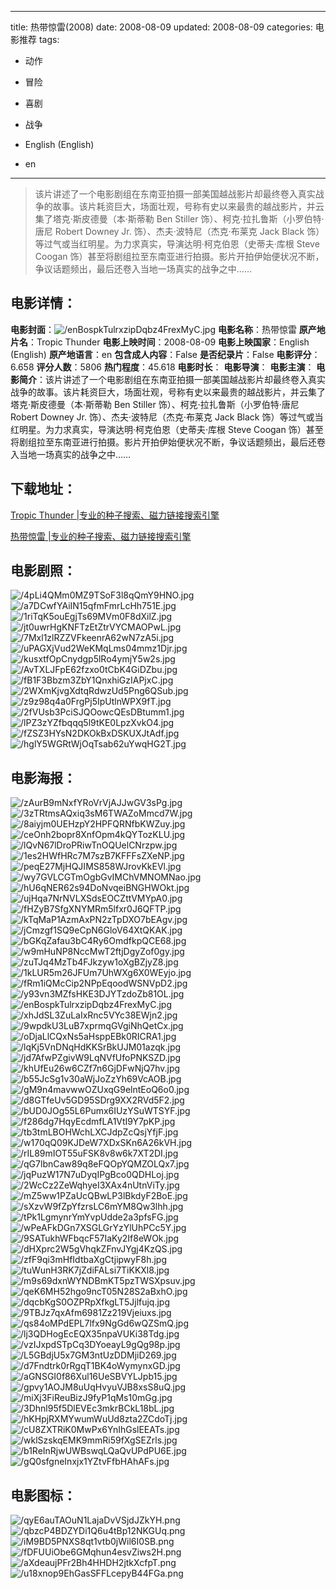 
---
title: 热带惊雷(2008)
date: 2008-08-09
updated: 2008-08-09
categories: 电影推荐
tags:
- 动作
- 冒险
- 喜剧
- 战争

- English (English)
- en
---


> 该片讲述了一个电影剧组在东南亚拍摄一部美国越战影片却最终卷入真实战争的故事。该片耗资巨大，场面壮观，号称有史以来最贵的越战影片，并云集了塔克·斯皮德曼（本·斯蒂勒 Ben Stiller 饰）、柯克·拉扎鲁斯（小罗伯特·唐尼 Robert Downey Jr. 饰）、杰夫·波特尼（杰克·布莱克 Jack Black 饰）等过气或当红明星。为力求真实，导演达明·柯克伯恩（史蒂夫·库根 Steve Coogan 饰）甚至将剧组拉至东南亚进行拍摄。影片开拍伊始便状况不断，争议话题频出，最后还卷入当地一场真实的战争之中……

## **电影详情**：

**电影封面**：<img src="https://image.tmdb.org/t/p/w200/enBospkTulrxzipDqbz4FrexMyC.jpg" alt="/enBospkTulrxzipDqbz4FrexMyC.jpg" title="/enBospkTulrxzipDqbz4FrexMyC.jpg">
**电影名称**：热带惊雷
**原产地片名**：Tropic Thunder
**电影上映时间**：2008-08-09
**电影上映国家**：English (English)
**原产地语言**：en
**包含成人内容**：False
**是否纪录片**：False
**电影评分**：6.658
**评分人数**：5806
**热门程度**：45.618
**电影时长**：
**电影导演**：
**电影主演**：
**电影简介**：该片讲述了一个电影剧组在东南亚拍摄一部美国越战影片却最终卷入真实战争的故事。该片耗资巨大，场面壮观，号称有史以来最贵的越战影片，并云集了塔克·斯皮德曼（本·斯蒂勒 Ben Stiller 饰）、柯克·拉扎鲁斯（小罗伯特·唐尼 Robert Downey Jr. 饰）、杰夫·波特尼（杰克·布莱克 Jack Black 饰）等过气或当红明星。为力求真实，导演达明·柯克伯恩（史蒂夫·库根 Steve Coogan 饰）甚至将剧组拉至东南亚进行拍摄。影片开拍伊始便状况不断，争议话题频出，最后还卷入当地一场真实的战争之中……

## **下载地址**：
[Tropic Thunder |专业的种子搜索、磁力链接搜索引擎](https://movie.amd794.com:2083/?search=Tropic%20Thunder&ordering=&mode=match_phrase&page_size=10&page=1)

[热带惊雷 |专业的种子搜索、磁力链接搜索引擎](https://movie.amd794.com:2083/?search=%E7%83%AD%E5%B8%A6%E6%83%8A%E9%9B%B7&ordering=&mode=match_phrase&page_size=10&page=1)
 

## **电影剧照**：
<img src="https://image.tmdb.org/t/p/original/4pLi4QMm0MZ9TSoF3l8qQmY9HNO.jpg" alt="/4pLi4QMm0MZ9TSoF3l8qQmY9HNO.jpg" title="/4pLi4QMm0MZ9TSoF3l8qQmY9HNO.jpg"><img src="https://image.tmdb.org/t/p/original/a7DCwfYAiIN15qfmFmrLcHh751E.jpg" alt="/a7DCwfYAiIN15qfmFmrLcHh751E.jpg" title="/a7DCwfYAiIN15qfmFmrLcHh751E.jpg"><img src="https://image.tmdb.org/t/p/original/1riTqK5ouEgjTs69MVm0F8dXilZ.jpg" alt="/1riTqK5ouEgjTs69MVm0F8dXilZ.jpg" title="/1riTqK5ouEgjTs69MVm0F8dXilZ.jpg"><img src="https://image.tmdb.org/t/p/original/jt0uwrHgKNFTzEtZtrVYCMAOPwL.jpg" alt="/jt0uwrHgKNFTzEtZtrVYCMAOPwL.jpg" title="/jt0uwrHgKNFTzEtZtrVYCMAOPwL.jpg"><img src="https://image.tmdb.org/t/p/original/7Mxl1zlRZZVFkeenrA62wN7zA5i.jpg" alt="/7Mxl1zlRZZVFkeenrA62wN7zA5i.jpg" title="/7Mxl1zlRZZVFkeenrA62wN7zA5i.jpg"><img src="https://image.tmdb.org/t/p/original/uPAGXjVud2WeKMqLms04mmz1Djr.jpg" alt="/uPAGXjVud2WeKMqLms04mmz1Djr.jpg" title="/uPAGXjVud2WeKMqLms04mmz1Djr.jpg"><img src="https://image.tmdb.org/t/p/original/kusxtfOpCnydgp5lRo4ymjY5w2s.jpg" alt="/kusxtfOpCnydgp5lRo4ymjY5w2s.jpg" title="/kusxtfOpCnydgp5lRo4ymjY5w2s.jpg"><img src="https://image.tmdb.org/t/p/original/AvTXLJFpE62fzxo0tCbK4GiDZbu.jpg" alt="/AvTXLJFpE62fzxo0tCbK4GiDZbu.jpg" title="/AvTXLJFpE62fzxo0tCbK4GiDZbu.jpg"><img src="https://image.tmdb.org/t/p/original/fB1F3Bbzm3ZbY1QnxhiGzIAPjxC.jpg" alt="/fB1F3Bbzm3ZbY1QnxhiGzIAPjxC.jpg" title="/fB1F3Bbzm3ZbY1QnxhiGzIAPjxC.jpg"><img src="https://image.tmdb.org/t/p/original/2WXmKjvgXdtqRdwzUd5Png6QSub.jpg" alt="/2WXmKjvgXdtqRdwzUd5Png6QSub.jpg" title="/2WXmKjvgXdtqRdwzUd5Png6QSub.jpg"><img src="https://image.tmdb.org/t/p/original/z9z98q4a0FrgPj5IpUtlnWPX9fT.jpg" alt="/z9z98q4a0FrgPj5IpUtlnWPX9fT.jpg" title="/z9z98q4a0FrgPj5IpUtlnWPX9fT.jpg"><img src="https://image.tmdb.org/t/p/original/2fVUsb3PciSJQOowcQEsDBtumm1.jpg" alt="/2fVUsb3PciSJQOowcQEsDBtumm1.jpg" title="/2fVUsb3PciSJQOowcQEsDBtumm1.jpg"><img src="https://image.tmdb.org/t/p/original/lPZ3zYZfbqqq5l9tKE0LpzXvkO4.jpg" alt="/lPZ3zYZfbqqq5l9tKE0LpzXvkO4.jpg" title="/lPZ3zYZfbqqq5l9tKE0LpzXvkO4.jpg"><img src="https://image.tmdb.org/t/p/original/fZSZ3HYsN2DKOkBxDSKUXJtAdf.jpg" alt="/fZSZ3HYsN2DKOkBxDSKUXJtAdf.jpg" title="/fZSZ3HYsN2DKOkBxDSKUXJtAdf.jpg"><img src="https://image.tmdb.org/t/p/original/hglY5WGRtWjOqTsab62uYwqHG2T.jpg" alt="/hglY5WGRtWjOqTsab62uYwqHG2T.jpg" title="/hglY5WGRtWjOqTsab62uYwqHG2T.jpg">

## **电影海报**：
<img src="https://image.tmdb.org/t/p/original/zAurB9mNxfYRoVrVjAJJwGV3sPg.jpg" alt="/zAurB9mNxfYRoVrVjAJJwGV3sPg.jpg" title="/zAurB9mNxfYRoVrVjAJJwGV3sPg.jpg"><img src="https://image.tmdb.org/t/p/original/3zTRtmsAQxiq3sM6TWAZoMmcd7W.jpg" alt="/3zTRtmsAQxiq3sM6TWAZoMmcd7W.jpg" title="/3zTRtmsAQxiq3sM6TWAZoMmcd7W.jpg"><img src="https://image.tmdb.org/t/p/original/8aiyjm0UEHzpY2HPFQRNfbKWZuy.jpg" alt="/8aiyjm0UEHzpY2HPFQRNfbKWZuy.jpg" title="/8aiyjm0UEHzpY2HPFQRNfbKWZuy.jpg"><img src="https://image.tmdb.org/t/p/original/ceOnh2bopr8XnfOpm4kQYTozKLU.jpg" alt="/ceOnh2bopr8XnfOpm4kQYTozKLU.jpg" title="/ceOnh2bopr8XnfOpm4kQYTozKLU.jpg"><img src="https://image.tmdb.org/t/p/original/lQvN67lDroPRiwTnOQUelCNrzpw.jpg" alt="/lQvN67lDroPRiwTnOQUelCNrzpw.jpg" title="/lQvN67lDroPRiwTnOQUelCNrzpw.jpg"><img src="https://image.tmdb.org/t/p/original/1es2HWfHRc7M7szB7KFFFsZXeNP.jpg" alt="/1es2HWfHRc7M7szB7KFFFsZXeNP.jpg" title="/1es2HWfHRc7M7szB7KFFFsZXeNP.jpg"><img src="https://image.tmdb.org/t/p/original/peqE27MjHQJIMS858WJrovKkEVl.jpg" alt="/peqE27MjHQJIMS858WJrovKkEVl.jpg" title="/peqE27MjHQJIMS858WJrovKkEVl.jpg"><img src="https://image.tmdb.org/t/p/original/wy7GVLCGTmOgbGvIMChVMNOMNao.jpg" alt="/wy7GVLCGTmOgbGvIMChVMNOMNao.jpg" title="/wy7GVLCGTmOgbGvIMChVMNOMNao.jpg"><img src="https://image.tmdb.org/t/p/original/hU6qNER62s94DoNvqeiBNGHWOkt.jpg" alt="/hU6qNER62s94DoNvqeiBNGHWOkt.jpg" title="/hU6qNER62s94DoNvqeiBNGHWOkt.jpg"><img src="https://image.tmdb.org/t/p/original/ujHqa7NrNVLXSdsEOCZttVMYpA0.jpg" alt="/ujHqa7NrNVLXSdsEOCZttVMYpA0.jpg" title="/ujHqa7NrNVLXSdsEOCZttVMYpA0.jpg"><img src="https://image.tmdb.org/t/p/original/fHZyB7SfgXNYMRm5lfxr0J6QFTP.jpg" alt="/fHZyB7SfgXNYMRm5lfxr0J6QFTP.jpg" title="/fHZyB7SfgXNYMRm5lfxr0J6QFTP.jpg"><img src="https://image.tmdb.org/t/p/original/kTqMaP1AzmAxPN2zTpDXO7bEAgv.jpg" alt="/kTqMaP1AzmAxPN2zTpDXO7bEAgv.jpg" title="/kTqMaP1AzmAxPN2zTpDXO7bEAgv.jpg"><img src="https://image.tmdb.org/t/p/original/jCmzgf1SQ9eCpN6GloV64XtQKAK.jpg" alt="/jCmzgf1SQ9eCpN6GloV64XtQKAK.jpg" title="/jCmzgf1SQ9eCpN6GloV64XtQKAK.jpg"><img src="https://image.tmdb.org/t/p/original/bGKqZafau3bC4Ry6OmdfkpQCE68.jpg" alt="/bGKqZafau3bC4Ry6OmdfkpQCE68.jpg" title="/bGKqZafau3bC4Ry6OmdfkpQCE68.jpg"><img src="https://image.tmdb.org/t/p/original/w9mHuNP8NccMwT2ftjDgyZof0gy.jpg" alt="/w9mHuNP8NccMwT2ftjDgyZof0gy.jpg" title="/w9mHuNP8NccMwT2ftjDgyZof0gy.jpg"><img src="https://image.tmdb.org/t/p/original/zuTJq4MzTb4FJkzyw1oXgBZjyZ8.jpg" alt="/zuTJq4MzTb4FJkzyw1oXgBZjyZ8.jpg" title="/zuTJq4MzTb4FJkzyw1oXgBZjyZ8.jpg"><img src="https://image.tmdb.org/t/p/original/1kLUR5m26JFUm7UhWXg6X0WEyjo.jpg" alt="/1kLUR5m26JFUm7UhWXg6X0WEyjo.jpg" title="/1kLUR5m26JFUm7UhWXg6X0WEyjo.jpg"><img src="https://image.tmdb.org/t/p/original/fRm1iQMcCip2NPpEqoodWSNVpD2.jpg" alt="/fRm1iQMcCip2NPpEqoodWSNVpD2.jpg" title="/fRm1iQMcCip2NPpEqoodWSNVpD2.jpg"><img src="https://image.tmdb.org/t/p/original/y93vn3MZfsHKE3DJYTzdoZb81OL.jpg" alt="/y93vn3MZfsHKE3DJYTzdoZb81OL.jpg" title="/y93vn3MZfsHKE3DJYTzdoZb81OL.jpg"><img src="https://image.tmdb.org/t/p/original/enBospkTulrxzipDqbz4FrexMyC.jpg" alt="/enBospkTulrxzipDqbz4FrexMyC.jpg" title="/enBospkTulrxzipDqbz4FrexMyC.jpg"><img src="https://image.tmdb.org/t/p/original/xhJdSL3ZuLaIxRnc5VYc38EWjn2.jpg" alt="/xhJdSL3ZuLaIxRnc5VYc38EWjn2.jpg" title="/xhJdSL3ZuLaIxRnc5VYc38EWjn2.jpg"><img src="https://image.tmdb.org/t/p/original/9wpdkU3LuB7xprmqGVgiNhQetCx.jpg" alt="/9wpdkU3LuB7xprmqGVgiNhQetCx.jpg" title="/9wpdkU3LuB7xprmqGVgiNhQetCx.jpg"><img src="https://image.tmdb.org/t/p/original/oDjaLlCQxNs5aHsppEBk0RICRA1.jpg" alt="/oDjaLlCQxNs5aHsppEBk0RICRA1.jpg" title="/oDjaLlCQxNs5aHsppEBk0RICRA1.jpg"><img src="https://image.tmdb.org/t/p/original/lqKj5VnDNqHdKKSrBkUJM01azqk.jpg" alt="/lqKj5VnDNqHdKKSrBkUJM01azqk.jpg" title="/lqKj5VnDNqHdKKSrBkUJM01azqk.jpg"><img src="https://image.tmdb.org/t/p/original/jd7AfwPZgivW9LqNVfUfoPNKSZD.jpg" alt="/jd7AfwPZgivW9LqNVfUfoPNKSZD.jpg" title="/jd7AfwPZgivW9LqNVfUfoPNKSZD.jpg"><img src="https://image.tmdb.org/t/p/original/khUfEu26w6CZf7n6GjDFwNjQ7hv.jpg" alt="/khUfEu26w6CZf7n6GjDFwNjQ7hv.jpg" title="/khUfEu26w6CZf7n6GjDFwNjQ7hv.jpg"><img src="https://image.tmdb.org/t/p/original/b55JcSg1v30aWjJoZzYh69VcAOB.jpg" alt="/b55JcSg1v30aWjJoZzYh69VcAOB.jpg" title="/b55JcSg1v30aWjJoZzYh69VcAOB.jpg"><img src="https://image.tmdb.org/t/p/original/gM9n4mavwwOZUxqG9elntEoQ6o0.jpg" alt="/gM9n4mavwwOZUxqG9elntEoQ6o0.jpg" title="/gM9n4mavwwOZUxqG9elntEoQ6o0.jpg"><img src="https://image.tmdb.org/t/p/original/d8GTfeUv5GD95SDrg9XX2RVd5F2.jpg" alt="/d8GTfeUv5GD95SDrg9XX2RVd5F2.jpg" title="/d8GTfeUv5GD95SDrg9XX2RVd5F2.jpg"><img src="https://image.tmdb.org/t/p/original/bUD0JOg55L6Pumx6IUzYSuWTSYF.jpg" alt="/bUD0JOg55L6Pumx6IUzYSuWTSYF.jpg" title="/bUD0JOg55L6Pumx6IUzYSuWTSYF.jpg"><img src="https://image.tmdb.org/t/p/original/f286dg7HqyEcdmfLA1VtI9Y7pKP.jpg" alt="/f286dg7HqyEcdmfLA1VtI9Y7pKP.jpg" title="/f286dg7HqyEcdmfLA1VtI9Y7pKP.jpg"><img src="https://image.tmdb.org/t/p/original/tb3tmLBOHWchLXCJdpZcQsjYfjF.jpg" alt="/tb3tmLBOHWchLXCJdpZcQsjYfjF.jpg" title="/tb3tmLBOHWchLXCJdpZcQsjYfjF.jpg"><img src="https://image.tmdb.org/t/p/original/w170qQ09KJDeW7XDxSKn6A26kVH.jpg" alt="/w170qQ09KJDeW7XDxSKn6A26kVH.jpg" title="/w170qQ09KJDeW7XDxSKn6A26kVH.jpg"><img src="https://image.tmdb.org/t/p/original/rIL89mIOT55uFSK8v8w6k7XT2DI.jpg" alt="/rIL89mIOT55uFSK8v8w6k7XT2DI.jpg" title="/rIL89mIOT55uFSK8v8w6k7XT2DI.jpg"><img src="https://image.tmdb.org/t/p/original/qG7lbnCaw89q8eFQOpYQMZOLQx7.jpg" alt="/qG7lbnCaw89q8eFQOpYQMZOLQx7.jpg" title="/qG7lbnCaw89q8eFQOpYQMZOLQx7.jpg"><img src="https://image.tmdb.org/t/p/original/jqPuzW17N7uDyqIPgBco0QDHLoj.jpg" alt="/jqPuzW17N7uDyqIPgBco0QDHLoj.jpg" title="/jqPuzW17N7uDyqIPgBco0QDHLoj.jpg"><img src="https://image.tmdb.org/t/p/original/2WcCz2ZeWqhyeI3XAx4nUtnViTy.jpg" alt="/2WcCz2ZeWqhyeI3XAx4nUtnViTy.jpg" title="/2WcCz2ZeWqhyeI3XAx4nUtnViTy.jpg"><img src="https://image.tmdb.org/t/p/original/mZ5ww1PZaUcQBwLP3lBkdyF2BoE.jpg" alt="/mZ5ww1PZaUcQBwLP3lBkdyF2BoE.jpg" title="/mZ5ww1PZaUcQBwLP3lBkdyF2BoE.jpg"><img src="https://image.tmdb.org/t/p/original/sXzvW9fZpYfzrsLC6mYM8Qw3lhh.jpg" alt="/sXzvW9fZpYfzrsLC6mYM8Qw3lhh.jpg" title="/sXzvW9fZpYfzrsLC6mYM8Qw3lhh.jpg"><img src="https://image.tmdb.org/t/p/original/tPk1LgmynrYmYvpUdde2a3pfsFG.jpg" alt="/tPk1LgmynrYmYvpUdde2a3pfsFG.jpg" title="/tPk1LgmynrYmYvpUdde2a3pfsFG.jpg"><img src="https://image.tmdb.org/t/p/original/wPeAFkDGn7XSGLGrYzYlUhPCc5Y.jpg" alt="/wPeAFkDGn7XSGLGrYzYlUhPCc5Y.jpg" title="/wPeAFkDGn7XSGLGrYzYlUhPCc5Y.jpg"><img src="https://image.tmdb.org/t/p/original/9SATukhWFbqcF57IaKy2If8eWOk.jpg" alt="/9SATukhWFbqcF57IaKy2If8eWOk.jpg" title="/9SATukhWFbqcF57IaKy2If8eWOk.jpg"><img src="https://image.tmdb.org/t/p/original/dHXprc2W5gVhqkZFnvJYgj4KzQS.jpg" alt="/dHXprc2W5gVhqkZFnvJYgj4KzQS.jpg" title="/dHXprc2W5gVhqkZFnvJYgj4KzQS.jpg"><img src="https://image.tmdb.org/t/p/original/zfF9qi3mHfIdtbaXgCtjipwyF8h.jpg" alt="/zfF9qi3mHfIdtbaXgCtjipwyF8h.jpg" title="/zfF9qi3mHfIdtbaXgCtjipwyF8h.jpg"><img src="https://image.tmdb.org/t/p/original/tuWunH3RK7jZdiFALsi7TiKKXl8.jpg" alt="/tuWunH3RK7jZdiFALsi7TiKKXl8.jpg" title="/tuWunH3RK7jZdiFALsi7TiKKXl8.jpg"><img src="https://image.tmdb.org/t/p/original/m9s69dxnWYNDBmKT5pzTWSXpsuv.jpg" alt="/m9s69dxnWYNDBmKT5pzTWSXpsuv.jpg" title="/m9s69dxnWYNDBmKT5pzTWSXpsuv.jpg"><img src="https://image.tmdb.org/t/p/original/qeK6MH52hgo9ncT05N28S2aBxhO.jpg" alt="/qeK6MH52hgo9ncT05N28S2aBxhO.jpg" title="/qeK6MH52hgo9ncT05N28S2aBxhO.jpg"><img src="https://image.tmdb.org/t/p/original/dqcbKgS0OZPRpXfkgLT5Jjlfujq.jpg" alt="/dqcbKgS0OZPRpXfkgLT5Jjlfujq.jpg" title="/dqcbKgS0OZPRpXfkgLT5Jjlfujq.jpg"><img src="https://image.tmdb.org/t/p/original/9TBJz7qxAfm6981Zz219Vjeiuxs.jpg" alt="/9TBJz7qxAfm6981Zz219Vjeiuxs.jpg" title="/9TBJz7qxAfm6981Zz219Vjeiuxs.jpg"><img src="https://image.tmdb.org/t/p/original/qs84oMPdEPL7lfx9NgGd6wQZSmQ.jpg" alt="/qs84oMPdEPL7lfx9NgGd6wQZSmQ.jpg" title="/qs84oMPdEPL7lfx9NgGd6wQZSmQ.jpg"><img src="https://image.tmdb.org/t/p/original/lj3QDHogEcEQX35npaVUKi38Tdg.jpg" alt="/lj3QDHogEcEQX35npaVUKi38Tdg.jpg" title="/lj3QDHogEcEQX35npaVUKi38Tdg.jpg"><img src="https://image.tmdb.org/t/p/original/vzIJxpdSTpCq3DYoeayL9gQg98p.jpg" alt="/vzIJxpdSTpCq3DYoeayL9gQg98p.jpg" title="/vzIJxpdSTpCq3DYoeayL9gQg98p.jpg"><img src="https://image.tmdb.org/t/p/original/L5GBdjU5x7GM3ntUzDDMjiD269.jpg" alt="/L5GBdjU5x7GM3ntUzDDMjiD269.jpg" title="/L5GBdjU5x7GM3ntUzDDMjiD269.jpg"><img src="https://image.tmdb.org/t/p/original/d7Fndtrk0rRgqT1BK4oWymynxGD.jpg" alt="/d7Fndtrk0rRgqT1BK4oWymynxGD.jpg" title="/d7Fndtrk0rRgqT1BK4oWymynxGD.jpg"><img src="https://image.tmdb.org/t/p/original/aGNSGI0f86Xul16UeSBVYLJpb15.jpg" alt="/aGNSGI0f86Xul16UeSBVYLJpb15.jpg" title="/aGNSGI0f86Xul16UeSBVYLJpb15.jpg"><img src="https://image.tmdb.org/t/p/original/gpvy1AOJM8uUqHvyuVJB8xsS8uQ.jpg" alt="/gpvy1AOJM8uUqHvyuVJB8xsS8uQ.jpg" title="/gpvy1AOJM8uUqHvyuVJB8xsS8uQ.jpg"><img src="https://image.tmdb.org/t/p/original/miXj3FiReuBizJ9fyP1qMs10mGg.jpg" alt="/miXj3FiReuBizJ9fyP1qMs10mGg.jpg" title="/miXj3FiReuBizJ9fyP1qMs10mGg.jpg"><img src="https://image.tmdb.org/t/p/original/3Dhnl95f5DlEVEc3mkrBCkL18bL.jpg" alt="/3Dhnl95f5DlEVEc3mkrBCkL18bL.jpg" title="/3Dhnl95f5DlEVEc3mkrBCkL18bL.jpg"><img src="https://image.tmdb.org/t/p/original/hKHpjRXMYwumWuUd8zta2ZCdoTj.jpg" alt="/hKHpjRXMYwumWuUd8zta2ZCdoTj.jpg" title="/hKHpjRXMYwumWuUd8zta2ZCdoTj.jpg"><img src="https://image.tmdb.org/t/p/original/cU8ZXTRiK0MwPx6YnIhGslEEATs.jpg" alt="/cU8ZXTRiK0MwPx6YnIhGslEEATs.jpg" title="/cU8ZXTRiK0MwPx6YnIhGslEEATs.jpg"><img src="https://image.tmdb.org/t/p/original/wklSzskqEMK9mmRi59fXgSEZrls.jpg" alt="/wklSzskqEMK9mmRi59fXgSEZrls.jpg" title="/wklSzskqEMK9mmRi59fXgSEZrls.jpg"><img src="https://image.tmdb.org/t/p/original/b1ReInRjwUWBswqLQaQvUPdPU6E.jpg" alt="/b1ReInRjwUWBswqLQaQvUPdPU6E.jpg" title="/b1ReInRjwUWBswqLQaQvUPdPU6E.jpg"><img src="https://image.tmdb.org/t/p/original/gQ0sfgneInxjx1YZtvFfbHAhAFs.jpg" alt="/gQ0sfgneInxjx1YZtvFfbHAhAFs.jpg" title="/gQ0sfgneInxjx1YZtvFfbHAhAFs.jpg">

## **电影图标**：
<img src="https://image.tmdb.org/t/p/original/qyE6auTAOuN1LajaDvVSjdJZkYH.png" alt="/qyE6auTAOuN1LajaDvVSjdJZkYH.png" title="/qyE6auTAOuN1LajaDvVSjdJZkYH.png"><img src="https://image.tmdb.org/t/p/original/qbzcP4BDZYDi1Q6u4tBp12NKGUq.png" alt="/qbzcP4BDZYDi1Q6u4tBp12NKGUq.png" title="/qbzcP4BDZYDi1Q6u4tBp12NKGUq.png"><img src="https://image.tmdb.org/t/p/original/iM9BD5PNXS8qt1vtb0jWil6I0SB.png" alt="/iM9BD5PNXS8qt1vtb0jWil6I0SB.png" title="/iM9BD5PNXS8qt1vtb0jWil6I0SB.png"><img src="https://image.tmdb.org/t/p/original/fDFUUiObe6GMqhun4esvZiws2H.png" alt="/fDFUUiObe6GMqhun4esvZiws2H.png" title="/fDFUUiObe6GMqhun4esvZiws2H.png"><img src="https://image.tmdb.org/t/p/original/aXdeaujPFr2Bh4HHDH2jtkXcfpT.png" alt="/aXdeaujPFr2Bh4HHDH2jtkXcfpT.png" title="/aXdeaujPFr2Bh4HHDH2jtkXcfpT.png"><img src="https://image.tmdb.org/t/p/original/u18xnop9EhGasSFFLcepyB44FGa.png" alt="/u18xnop9EhGasSFFLcepyB44FGa.png" title="/u18xnop9EhGasSFFLcepyB44FGa.png">
